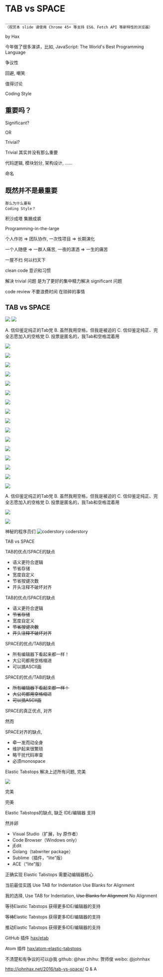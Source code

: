 # TAB vs SPACE
	________________________________
	（观赏本 slide 请使用 Chrome 45+ 等支持 ES6、Fetch API 等新特性的浏览器）

by Hax


今年做了很多演讲，比如,
JavaScript: The World's Best
Programming Language

争议性

回避,
嘲笑

值得讨论

Coding Style

## 重要吗？

Significant?

OR

Trivial?

Trivial
其实并没有那么重要

代码逻辑,
模块划分,
架构设计,
……

命名

##	既然并不是最重要
	那么为什么要有
	Coding Style？

积沙成塔
集腋成裘

Programming-in-the-large

个人作坊 => 团队协作,
一次性项目 => 长期演化

一个人随便 => 一群人痛苦,
一夜的潇洒 => 一生的痛苦

一屋不扫
何以扫天下

clean code
意识和习惯

解决 trivial 问题
是为了更好的集中精力解决
significant 问题

code review
不要浪费时间
在琐碎的事情


## TAB vs SPACE

![](indent-style/0)
![](indent-style/1)

A. 信仰鉴定纯正的Tab党
B. 虽然我用空格，但我是被迫的
C. 信仰鉴定纯正、完全志愿加入的空格党
D. 投票是匿名的，我Tab和空格混着用

![](indent-style/2)

![](indent-style/3)

![](indent-style/4)

![](indent-style/5)

![](indent-style/6)

![](indent-style/7)

![](indent-style/8)

![](indent-style/9)

![](indent-style/10)

![](indent-style/11)

![](indent-style/12)

![](indent-style/13)

![](indent-style/14)

![](indent-style/15)

![](indent-style/16)

![](indent-style/17)

A. 信仰鉴定纯正的Tab党
B. 虽然我用空格，但我是被迫的
C. 信仰鉴定纯正、完全志愿加入的空格党
D. 投票是匿名的，我Tab和空格混着用

![](indent-style/poll.jpeg)

![](indent-style/18)

神秘的程序员们
![coderstory](indent-style/coderstory-qr)
coderstory

TAB vs SPACE

TAB的优点/SPACE的缺点
- 语义更符合逻辑
- 节省存储
- 宽度自定义
- 节省按键次数
- 开头注释不破坏对齐

TAB的优点/SPACE的缺点
- 语义更符合逻辑
- ~~节省存储~~
- 宽度自定义
- ~~节省按键次数~~
- ~~开头注释不破坏对齐~~

SPACE的优点/TAB的缺点
- 所有编辑器下看起来都一样！
- 大公司都用空格缩进
- 可以搞ASCII画

SPACE的优点/TAB的缺点
- ~~所有编辑器下看起来都一样！~~
- ~~大公司都用空格缩进~~
- ~~可以搞ASCII画~~

SPACE的真正优点,
对齐

然而

SPACE对齐的缺点,
- 牵一发而动全身
- 维护起来很繁琐
- 略干扰代码审查
- 必须monospace

Elastic Tabstops
解决上述所有问题,
完美

![](indent-style/16)

完美

~~完美~~

Elastic Tabstops的缺点,
缺乏
IDE/编辑器
支持

然并卵

- Visual Studio（扩展，by 原作者）
- Code Browser（Windows only）
- jEdit
- Golang（tabwriter package）
- Sublime（插件，“lite”版）
- ACE（“lite”版）

正确实现 Elastic Tabstops
需要动编辑器核心

当前最佳实践
Use TAB for Indentation
Use Blanks for Alignment

我的选择,
Use TAB for Indentation,
~~Use Blanks for Alignment~~
No Alignment

等待Elastic Tabstops
获得更多IDE/编辑器的支持

~~等待~~Elastic Tabstops
获得更多IDE/编辑器的支持

推动Elastic Tabstops
获得更多IDE/编辑器的支持

GitHub 插件
[hax/etab](https://github.com/hax/etab)

Atom 插件
[hax/atom-elastic-tabstops](https://atom.io/packages/elastic-tabstops)

不清楚和有争议的可以@我
github: @hax
zhihu: 贺师俊
weibo: @johnhax

http://johnhax.net/2016/tab-vs-space/
Q & A

